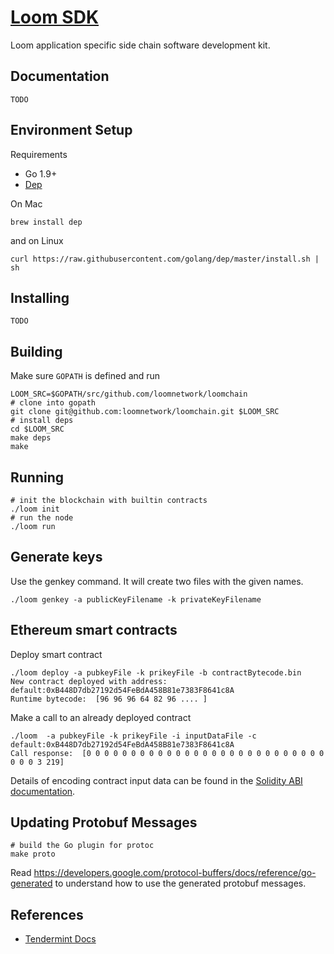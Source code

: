 # [Loom SDK](https://loomx.io)

Loom application specific side chain software development kit.

## Documentation

`TODO`

## Environment Setup

Requirements

* Go 1.9+
* [Dep](https://github.com/golang/dep)

On Mac
```
brew install dep
```
and on Linux
```
curl https://raw.githubusercontent.com/golang/dep/master/install.sh | sh
```
## Installing

`TODO`

## Building
Make sure `GOPATH` is defined and run

```shell
LOOM_SRC=$GOPATH/src/github.com/loomnetwork/loomchain
# clone into gopath
git clone git@github.com:loomnetwork/loomchain.git $LOOM_SRC
# install deps
cd $LOOM_SRC
make deps
make
```

## Running

```shell
# init the blockchain with builtin contracts
./loom init
# run the node
./loom run
```

## Generate keys
Use the genkey command. It will create two files with the given names.
```shell
./loom genkey -a publicKeyFilename -k privateKeyFilename
```
## Ethereum smart contracts
Deploy smart contract
```shell
./loom deploy -a pubkeyFile -k prikeyFile -b contractBytecode.bin
New contract deployed with address:  default:0xB448D7db27192d54FeBdA458B81e7383F8641c8A
Runtime bytecode:  [96 96 96 64 82 96 .... ]
```
Make a call to an already deployed contract
```
./loom  -a pubkeyFile -k prikeyFile -i inputDataFile -c default:0xB448D7db27192d54FeBdA458B81e7383F8641c8A
Call response:  [0 0 0 0 0 0 0 0 0 0 0 0 0 0 0 0 0 0 0 0 0 0 0 0 0 0 0 0 0 0 3 219]
```
Details of encoding contract input data can be found in the [Solidity ABI documentation](https://solidity.readthedocs.io/en/develop/abi-spec.html).

## Updating Protobuf Messages

```shell
# build the Go plugin for protoc
make proto
```

Read https://developers.google.com/protocol-buffers/docs/reference/go-generated to understand how
to use the generated protobuf messages.

## References

 * [Tendermint Docs](https://tendermint.readthedocs.io/en/latest/)
